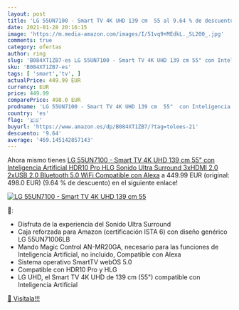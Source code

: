 ```yaml
---
layout: post
title: 'LG 55UN7100 - Smart TV 4K UHD 139 cm  55 al 9.64 % de descuento'
date: 2021-01-28 20:16:15
image: 'https://m.media-amazon.com/images/I/51vq9+MEdkL._SL200_.jpg'
comments: true
category: ofertas
author: ring
slug: 'B084XT1ZB7-es LG 55UN7100 - Smart TV 4K UHD 139 cm 55" con Inteligencia...'
sku: 'B084XT1ZB7-es'
tags: [ 'smart','tv', ]
actualPrice: 449.99 EUR
currency: EUR
price: 449.99
comparePrice: 498.0 EUR
prodname: 'LG 55UN7100 - Smart TV 4K UHD 139 cm  55"  con Inteligencia Artificial  HDR10 Pro  HLG  Sonido Ultra Surround  3xHDMI 2.0  2xUSB 2.0  Bluetooth 5.0  WiFi  Compatible con Alexa'
country: 'es'
flag: '🇪🇸'
buyurl: 'https://www.amazon.es/dp/B084XT1ZB7/?tag=tolees-21'
descuento: '9.64'
average: '469.145142857143'
---
```


Ahora mismo tienes [LG 55UN7100 - Smart TV 4K UHD 139 cm  55"  con Inteligencia Artificial  HDR10 Pro  HLG  Sonido Ultra Surround  3xHDMI 2.0  2xUSB 2.0  Bluetooth 5.0  WiFi  Compatible con Alexa](https://www.amazon.es/dp/B084XT1ZB7/?tag=tolees-21) a 449.99 EUR (original: 498.0 EUR) (9.64 %  de descuento) en el siguiente enlace!

[![LG 55UN7100 - Smart TV 4K UHD 139 cm  55](https://m.media-amazon.com/images/I/51vq9+MEdkL._SL200_.jpg)](https://www.amazon.es/dp/B084XT1ZB7/?tag=tolees-21)

🔎:

- Disfruta de la experiencia del Sonido Ultra Surround
- Caja reforzada para Amazon (certificación ISTA 6) con diseño genérico LG 55UN71006LB
- Mando Magic Control AN-MR20GA, necesario para las funciones de Inteligencia Artificial, no incluido, Compatible con Alexa
- Sistema operativo SmartTV webOS 5.0
- Compatible con HDR10 Pro y HLG
- LG UHD, el Smart TV 4K UHD de 139 cm (55") compatible con Inteligencia Artificial

[🛒 Visítala!!!](https://www.amazon.es/dp/B084XT1ZB7/?tag=tolees-21)
